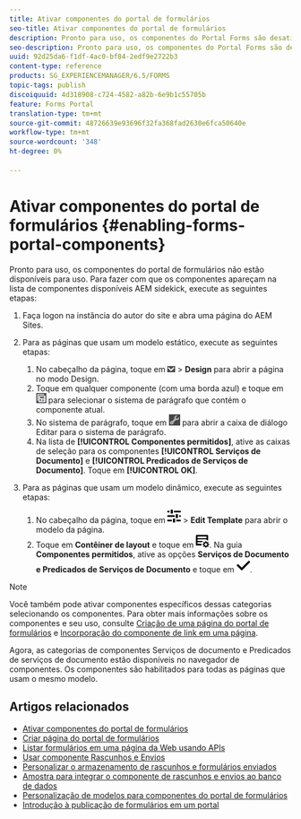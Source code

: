 ```yaml
---
title: Ativar componentes do portal de formulários
seo-title: Ativar componentes do portal de formulários
description: Pronto para uso, os componentes do Portal Forms são desativados. Ative os grupos de Predicados de Serviços de Documento e Serviços de Documento para ativar os componentes do Portal do Forms.
seo-description: Pronto para uso, os componentes do Portal Forms são desativados. Ative os grupos de Predicados de Serviços de Documento e Serviços de Documento para ativar os componentes do Portal do Forms.
uuid: 92d25da6-f1df-4ac0-bf84-2edf9e2722b3
content-type: reference
products: SG_EXPERIENCEMANAGER/6.5/FORMS
topic-tags: publish
discoiquuid: 4d318908-c724-4582-a82b-6e9b1c55705b
feature: Forms Portal
translation-type: tm+mt
source-git-commit: 48726639e93696f32fa368fad2630e6fca50640e
workflow-type: tm+mt
source-wordcount: '348'
ht-degree: 0%

---
```



# Ativar componentes do portal de formulários {#enabling-forms-portal-components}

Pronto para uso, os componentes do portal de formulários não estão disponíveis para uso. Para fazer com que os componentes apareçam na lista de componentes disponíveis AEM sidekick, execute as seguintes etapas:

1. Faça logon na instância do autor do site e abra uma página do AEM Sites.

1. Para as páginas que usam um modelo estático, execute as seguintes etapas:

   1. No cabeçalho da página, toque em ![tela suspensa](assets/canvas-drop-down.png) > **Design** para abrir a página no modo Design.
   1. Toque em qualquer componente (com uma borda azul) e toque em ![nível de campo](assets/field-level.png) para selecionar o sistema de parágrafo que contém o componente atual.
   1. No sistema de parágrafo, toque em ![settings_icon](assets/settings_icon.png) para abrir a caixa de diálogo Editar para o sistema de parágrafo.
   1. Na lista de **[!UICONTROL Componentes permitidos]**, ative as caixas de seleção para os componentes **[!UICONTROL Serviços de Documento]** e **[!UICONTROL Predicados de Serviços de Documento]**. Toque em **[!UICONTROL OK]**.

1. Para as páginas que usam um modelo dinâmico, execute as seguintes etapas:

   1. No cabeçalho da página, toque em ![properties](assets/properties.png) > **Edit Template** para abrir o modelo da página.
   1. Toque em **Contêiner de layout** e toque em ![FeedManagement](/help/forms/using/assets/feedmanagement.png). Na guia **Componentes permitidos**, ative as opções **Serviços de Documento e Predicados de Serviços de Documento** e toque em ![aem_6_3_forms_save](assets/aem_6_3_forms_save.png).

>[!NOTE]
>
>Você também pode ativar componentes específicos dessas categorias selecionando os componentes. Para obter mais informações sobre os componentes e seu uso, consulte [Criação de uma página do portal de formulários](/help/forms/using/creating-form-portal-page.md) e [Incorporação do componente de link em uma página](/help/forms/using/embedding-link-component-page.md).

Agora, as categorias de componentes Serviços de documento e Predicados de serviços de documento estão disponíveis no navegador de componentes. Os componentes são habilitados para todas as páginas que usam o mesmo modelo.

## Artigos relacionados

* [Ativar componentes do portal de formulários](/help/forms/using/enabling-forms-portal-components.md)
* [Criar página do portal de formulários](/help/forms/using/creating-form-portal-page.md)
* [Listar formulários em uma página da Web usando APIs](/help/forms/using/listing-forms-webpage-using-apis.md)
* [Usar componente Rascunhos e Envios](/help/forms/using/draft-submission-component.md)
* [Personalizar o armazenamento de rascunhos e formulários enviados](/help/forms/using/draft-submission-component.md)
* [Amostra para integrar o componente de rascunhos e envios ao banco de dados](/help/forms/using/integrate-draft-submission-database.md)
* [Personalização de modelos para componentes do portal de formulários](/help/forms/using/customizing-templates-forms-portal-components.md)
* [Introdução à publicação de formulários em um portal](/help/forms/using/introduction-publishing-forms.md)

